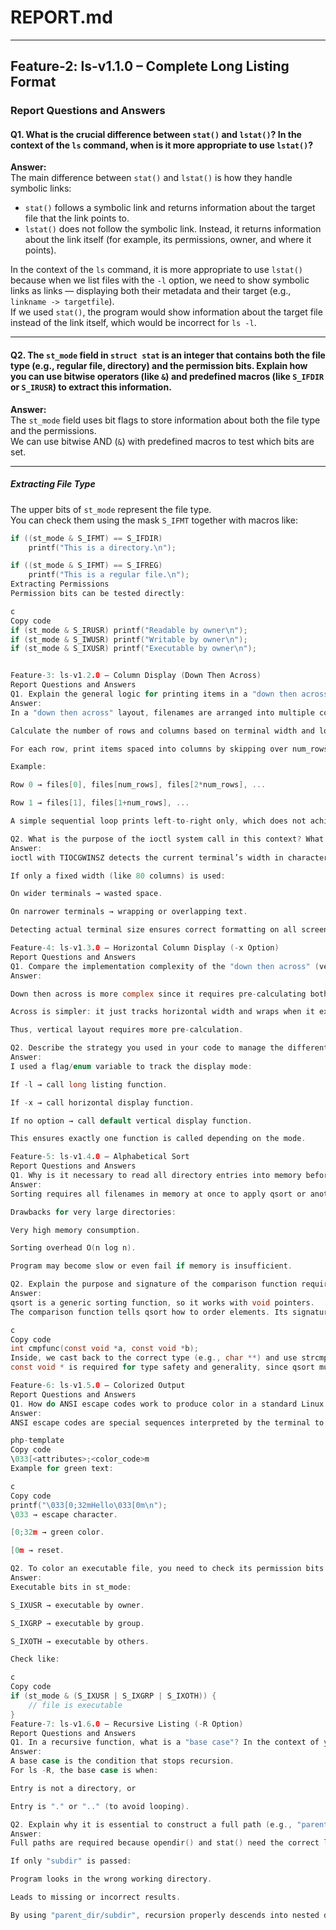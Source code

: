 # REPORT.md

---

## Feature-2: ls-v1.1.0 – Complete Long Listing Format

### Report Questions and Answers

#### Q1. What is the crucial difference between `stat()` and `lstat()`? In the context of the `ls` command, when is it more appropriate to use `lstat()`?

**Answer:**  
The main difference between `stat()` and `lstat()` is how they handle symbolic links:

- `stat()` follows a symbolic link and returns information about the target file that the link points to.  
- `lstat()` does not follow the symbolic link. Instead, it returns information about the link itself (for example, its permissions, owner, and where it points).

In the context of the `ls` command, it is more appropriate to use `lstat()` because when we list files with the `-l` option, we need to show symbolic links as links — displaying both their metadata and their target (e.g., `linkname -> targetfile`).  
If we used `stat()`, the program would show information about the target file instead of the link itself, which would be incorrect for `ls -l`.

---

#### Q2. The `st_mode` field in `struct stat` is an integer that contains both the file type (e.g., regular file, directory) and the permission bits. Explain how you can use bitwise operators (like `&`) and predefined macros (like `S_IFDIR` or `S_IRUSR`) to extract this information.

**Answer:**  
The `st_mode` field uses bit flags to store information about both the file type and the permissions.  
We can use bitwise AND (`&`) with predefined macros to test which bits are set.

---

##### Extracting File Type
The upper bits of `st_mode` represent the file type.  
You can check them using the mask `S_IFMT` together with macros like:

```c
if ((st_mode & S_IFMT) == S_IFDIR)
    printf("This is a directory.\n");

if ((st_mode & S_IFMT) == S_IFREG)
    printf("This is a regular file.\n");
Extracting Permissions
Permission bits can be tested directly:

c
Copy code
if (st_mode & S_IRUSR) printf("Readable by owner\n");
if (st_mode & S_IWUSR) printf("Writable by owner\n");
if (st_mode & S_IXUSR) printf("Executable by owner\n");


Feature-3: ls-v1.2.0 – Column Display (Down Then Across)
Report Questions and Answers
Q1. Explain the general logic for printing items in a "down then across" columnar format. Why is a simple single loop through the list of filenames insufficient for this task?
Answer:
In a "down then across" layout, filenames are arranged into multiple columns, filling top-to-bottom first before moving left-to-right.

Calculate the number of rows and columns based on terminal width and longest filename.

For each row, print items spaced into columns by skipping over num_rows entries.

Example:

Row 0 → files[0], files[num_rows], files[2*num_rows], ...

Row 1 → files[1], files[1+num_rows], ...

A simple sequential loop prints left-to-right only, which does not achieve the down-then-across format.

Q2. What is the purpose of the ioctl system call in this context? What would be the limitations of your program if you only used a fixed-width fallback (e.g., 80 columns) instead of detecting the terminal size?
Answer:
ioctl with TIOCGWINSZ detects the current terminal’s width in characters. This allows the program to adjust the number of columns dynamically.

If only a fixed width (like 80 columns) is used:

On wider terminals → wasted space.

On narrower terminals → wrapping or overlapping text.

Detecting actual terminal size ensures correct formatting on all screens.

Feature-4: ls-v1.3.0 – Horizontal Column Display (-x Option)
Report Questions and Answers
Q1. Compare the implementation complexity of the "down then across" (vertical) printing logic versus the "across" (horizontal) printing logic. Which one requires more pre-calculation and why?
Answer:

Down then across is more complex since it requires pre-calculating both rows and columns, and iterating by skipping with num_rows.

Across is simpler: it just tracks horizontal width and wraps when it exceeds terminal width.

Thus, vertical layout requires more pre-calculation.

Q2. Describe the strategy you used in your code to manage the different display modes (-l, -x, and default). How did your program decide which function to call for printing?
Answer:
I used a flag/enum variable to track the display mode:

If -l → call long listing function.

If -x → call horizontal display function.

If no option → call default vertical display function.

This ensures exactly one function is called depending on the mode.

Feature-5: ls-v1.4.0 – Alphabetical Sort
Report Questions and Answers
Q1. Why is it necessary to read all directory entries into memory before you can sort them? What are the potential drawbacks of this approach for directories containing millions of files?
Answer:
Sorting requires all filenames in memory at once to apply qsort or another sorting algorithm.

Drawbacks for very large directories:

Very high memory consumption.

Sorting overhead O(n log n).

Program may become slow or even fail if memory is insufficient.

Q2. Explain the purpose and signature of the comparison function required by qsort(). How does it work, and why must it take const void * arguments?
Answer:
qsort is a generic sorting function, so it works with void pointers.
The comparison function tells qsort how to order elements. Its signature is:

c
Copy code
int cmpfunc(const void *a, const void *b);
Inside, we cast back to the correct type (e.g., char **) and use strcmp() for strings.
const void * is required for type safety and generality, since qsort must work with any data type.

Feature-6: ls-v1.5.0 – Colorized Output
Report Questions and Answers
Q1. How do ANSI escape codes work to produce color in a standard Linux terminal? Show the specific code sequence for printing text in green.
Answer:
ANSI escape codes are special sequences interpreted by the terminal to change appearance. General format:

php-template
Copy code
\033[<attributes>;<color_code>m
Example for green text:

c
Copy code
printf("\033[0;32mHello\033[0m\n");
\033 → escape character.

[0;32m → green color.

[0m → reset.

Q2. To color an executable file, you need to check its permission bits. Explain which bits in the st_mode field you need to check to determine if a file is executable by the owner, group, or others.
Answer:
Executable bits in st_mode:

S_IXUSR → executable by owner.

S_IXGRP → executable by group.

S_IXOTH → executable by others.

Check like:

c
Copy code
if (st_mode & (S_IXUSR | S_IXGRP | S_IXOTH)) {
    // file is executable
}
Feature-7: ls-v1.6.0 – Recursive Listing (-R Option)
Report Questions and Answers
Q1. In a recursive function, what is a "base case"? In the context of your recursive ls, what is the base case that stops the recursion from continuing forever?
Answer:
A base case is the condition that stops recursion.
For ls -R, the base case is when:

Entry is not a directory, or

Entry is "." or ".." (to avoid looping).

Q2. Explain why it is essential to construct a full path (e.g., "parent_dir/subdir") before making a recursive call. What would happen if you simply called do_ls("subdir") from within the do_ls("parent_dir") function call?
Answer:
Full paths are required because opendir() and stat() need the correct location.

If only "subdir" is passed:

Program looks in the wrong working directory.

Leads to missing or incorrect results.

By using "parent_dir/subdir", recursion properly descends into nested directories.
